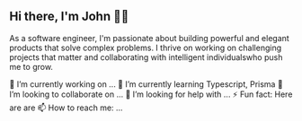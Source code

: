 
## Hi there, I'm John 👋🏾

As a software engineer, I'm passionate about building powerful and elegant products that solve complex problems. I thrive on working on challenging projects that matter and collaborating with intelligent individualswho push me to grow.

🔭 I’m currently working on ...
🌴 I’m currently learning Typescript, Prisma
👯 I’m looking to collaborate on ...
🤔 I’m looking for help with ...
⚡️ Fun fact: Here are are
📫 How to reach me: ...
<!--
**arjorb/arjorb** is a ✨ _special_ ✨ repository because its `README.md` (this file) appears on your GitHub profile.

Here are some ideas to get you started:


- 🔭 I’m currently working on ...
- 🌱 I’m currently learning ...
- 👯 I’m looking to collaborate on ...
- 🤔 I’m looking for help with ...
- 💬 Ask me about ...
- 📫 How to reach me: ...
- 😄 Pronouns: ...
- ⚡ Fun fact: ...

-->
